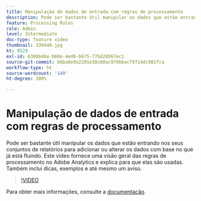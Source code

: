 ```yaml
---
title: Manipulação de dados de entrada com regras de processamento
description: Pode ser bastante útil manipular os dados que estão entrando nos seus conjuntos de relatórios para adicionar ou alterar os dados com base no que já está fluindo. Este vídeo fornece uma visão geral das regras de processamento no Adobe Analytics e explica para que elas são usadas. Também inclui dicas, exemplos e até mesmo um aviso.
feature: Processing Rules
role: Admin
level: Intermediate
doc-type: feature video
thumbnail: 339440.jpg
kt: 9529
exl-id: 630864be-b60e-4ed0-b675-77bd20567ec1
source-git-commit: b6ba0e9a2291e30cb0ac979bbac79714dc981fca
workflow-type: ht
source-wordcount: '149'
ht-degree: 100%

---
```


# Manipulação de dados de entrada com regras de processamento

Pode ser bastante útil manipular os dados que estão entrando nos seus conjuntos de relatórios para adicionar ou alterar os dados com base no que já está fluindo. Este vídeo fornece uma visão geral das regras de processamento no Adobe Analytics e explica para que elas são usadas. Também inclui dicas, exemplos e até mesmo um aviso.

>[!VIDEO](https://video.tv.adobe.com/v/339440/?quality=12&learn=on)

Para obter mais informações, consulte a [documentação](https://experienceleague.adobe.com/docs/analytics/admin/admin-tools/processing-rules/processing-rules.html?lang=pt-BR).
